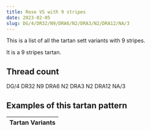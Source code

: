 ```yaml
---
title: Rose VS with 9 stripes
date: 2023-02-05
slug: DG/4/DR32/N9/DRA6/N2/DRA3/N2/DRA12/NA/3
---
```

This is a list of all the tartan sett variants with 9 stripes.

It is a 9 stripes tartan.


## Thread count
DG/4 DR32 N9 DRA6 N2 DRA3 N2 DRA12 NA/3

## Examples of this tartan pattern

| Tartan Variants |
|---------------|
